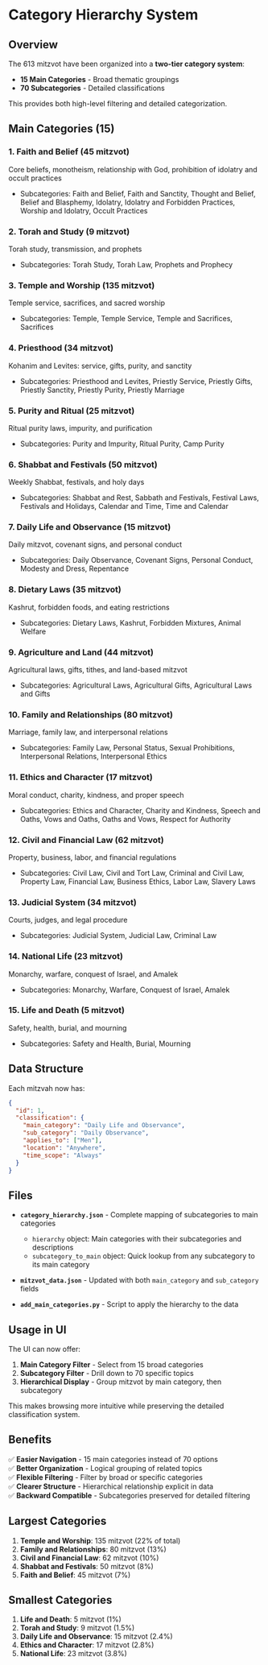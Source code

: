 # Category Hierarchy System

## Overview

The 613 mitzvot have been organized into a **two-tier category system**:

- **15 Main Categories** - Broad thematic groupings
- **70 Subcategories** - Detailed classifications

This provides both high-level filtering and detailed categorization.

## Main Categories (15)

### 1. **Faith and Belief** (45 mitzvot)

Core beliefs, monotheism, relationship with God, prohibition of idolatry and occult practices

- Subcategories: Faith and Belief, Faith and Sanctity, Thought and Belief, Belief and Blasphemy, Idolatry, Idolatry and Forbidden Practices, Worship and Idolatry, Occult Practices

### 2. **Torah and Study** (9 mitzvot)

Torah study, transmission, and prophets

- Subcategories: Torah Study, Torah Law, Prophets and Prophecy

### 3. **Temple and Worship** (135 mitzvot)

Temple service, sacrifices, and sacred worship

- Subcategories: Temple, Temple Service, Temple and Sacrifices, Sacrifices

### 4. **Priesthood** (34 mitzvot)

Kohanim and Levites: service, gifts, purity, and sanctity

- Subcategories: Priesthood and Levites, Priestly Service, Priestly Gifts, Priestly Sanctity, Priestly Purity, Priestly Marriage

### 5. **Purity and Ritual** (25 mitzvot)

Ritual purity laws, impurity, and purification

- Subcategories: Purity and Impurity, Ritual Purity, Camp Purity

### 6. **Shabbat and Festivals** (50 mitzvot)

Weekly Shabbat, festivals, and holy days

- Subcategories: Shabbat and Rest, Sabbath and Festivals, Festival Laws, Festivals and Holidays, Calendar and Time, Time and Calendar

### 7. **Daily Life and Observance** (15 mitzvot)

Daily mitzvot, covenant signs, and personal conduct

- Subcategories: Daily Observance, Covenant Signs, Personal Conduct, Modesty and Dress, Repentance

### 8. **Dietary Laws** (35 mitzvot)

Kashrut, forbidden foods, and eating restrictions

- Subcategories: Dietary Laws, Kashrut, Forbidden Mixtures, Animal Welfare

### 9. **Agriculture and Land** (44 mitzvot)

Agricultural laws, gifts, tithes, and land-based mitzvot

- Subcategories: Agricultural Laws, Agricultural Gifts, Agricultural Laws and Gifts

### 10. **Family and Relationships** (80 mitzvot)

Marriage, family law, and interpersonal relations

- Subcategories: Family Law, Personal Status, Sexual Prohibitions, Interpersonal Relations, Interpersonal Ethics

### 11. **Ethics and Character** (17 mitzvot)

Moral conduct, charity, kindness, and proper speech

- Subcategories: Ethics and Character, Charity and Kindness, Speech and Oaths, Vows and Oaths, Oaths and Vows, Respect for Authority

### 12. **Civil and Financial Law** (62 mitzvot)

Property, business, labor, and financial regulations

- Subcategories: Civil Law, Civil and Tort Law, Criminal and Civil Law, Property Law, Financial Law, Business Ethics, Labor Law, Slavery Laws

### 13. **Judicial System** (34 mitzvot)

Courts, judges, and legal procedure

- Subcategories: Judicial System, Judicial Law, Criminal Law

### 14. **National Life** (23 mitzvot)

Monarchy, warfare, conquest of Israel, and Amalek

- Subcategories: Monarchy, Warfare, Conquest of Israel, Amalek

### 15. **Life and Death** (5 mitzvot)

Safety, health, burial, and mourning

- Subcategories: Safety and Health, Burial, Mourning

## Data Structure

Each mitzvah now has:

```json
{
  "id": 1,
  "classification": {
    "main_category": "Daily Life and Observance",
    "sub_category": "Daily Observance",
    "applies_to": ["Men"],
    "location": "Anywhere",
    "time_scope": "Always"
  }
}
```

## Files

- **`category_hierarchy.json`** - Complete mapping of subcategories to main categories
  - `hierarchy` object: Main categories with their subcategories and descriptions
  - `subcategory_to_main` object: Quick lookup from any subcategory to its main category
- **`mitzvot_data.json`** - Updated with both `main_category` and `sub_category` fields

- **`add_main_categories.py`** - Script to apply the hierarchy to the data

## Usage in UI

The UI can now offer:

1. **Main Category Filter** - Select from 15 broad categories
2. **Subcategory Filter** - Drill down to 70 specific topics
3. **Hierarchical Display** - Group mitzvot by main category, then subcategory

This makes browsing more intuitive while preserving the detailed classification system.

## Benefits

✅ **Easier Navigation** - 15 main categories instead of 70 options  
✅ **Better Organization** - Logical grouping of related topics  
✅ **Flexible Filtering** - Filter by broad or specific categories  
✅ **Clearer Structure** - Hierarchical relationship explicit in data  
✅ **Backward Compatible** - Subcategories preserved for detailed filtering

## Largest Categories

1. **Temple and Worship**: 135 mitzvot (22% of total)
2. **Family and Relationships**: 80 mitzvot (13%)
3. **Civil and Financial Law**: 62 mitzvot (10%)
4. **Shabbat and Festivals**: 50 mitzvot (8%)
5. **Faith and Belief**: 45 mitzvot (7%)

## Smallest Categories

1. **Life and Death**: 5 mitzvot (1%)
2. **Torah and Study**: 9 mitzvot (1.5%)
3. **Daily Life and Observance**: 15 mitzvot (2.4%)
4. **Ethics and Character**: 17 mitzvot (2.8%)
5. **National Life**: 23 mitzvot (3.8%)
